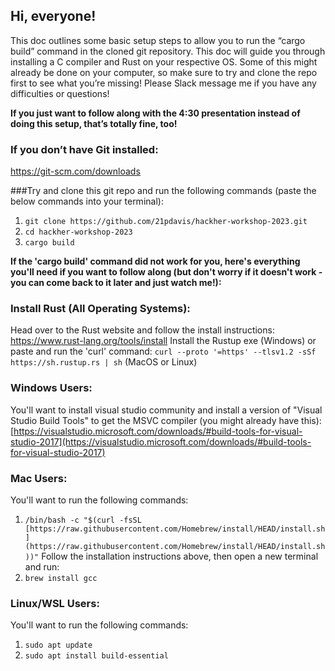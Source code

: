 ## Hi, everyone!

This doc outlines some basic setup steps to allow you to run the “cargo build” command in the cloned git repository. This doc will guide you through installing a C compiler and Rust on your respective OS. Some of this might already be done on your computer, so make sure to try and clone the repo first to see what you’re missing! Please Slack message me if you have any difficulties or questions!

**If you just want to follow along with the 4:30 presentation instead of doing this setup, that’s totally fine, too!**

### If you don’t have Git installed:
https://git-scm.com/downloads

###Try and clone this git repo and run the following commands (paste the below commands into your terminal):
1. `git clone https://github.com/21pdavis/hackher-workshop-2023.git`
2. `cd hackher-workshop-2023`
3. `cargo build`

**If the 'cargo build' command did not work for you, here's everything you'll need if you want to follow along (but don't worry if it doesn't work - you can come back to it later and just watch me!):**

### Install Rust (All Operating Systems):
Head over to the Rust website and follow the install instructions:
https://www.rust-lang.org/tools/install
Install the Rustup exe (Windows) or paste and run the 'curl' command:
`curl --proto '=https' --tlsv1.2 -sSf https://sh.rustup.rs | sh`
(MacOS or Linux)

### Windows Users:

You'll want to install visual studio community and install a version of "Visual Studio Build Tools" to get the MSVC compiler (you might already have this): [https://visualstudio.microsoft.com/downloads/#build-tools-for-visual-studio-2017](https://visualstudio.microsoft.com/downloads/#build-tools-for-visual-studio-2017)

### Mac Users:
You'll want to run the following commands:
1. `/bin/bash -c "$(curl -fsSL [https://raw.githubusercontent.com/Homebrew/install/HEAD/install.sh](https://raw.githubusercontent.com/Homebrew/install/HEAD/install.sh))"`
Follow the installation instructions above, then open a new terminal and run:
2. `brew install gcc`

### Linux/WSL Users:
You'll want to run the following commands:
1. `sudo apt update`
2. `sudo apt install build-essential`

